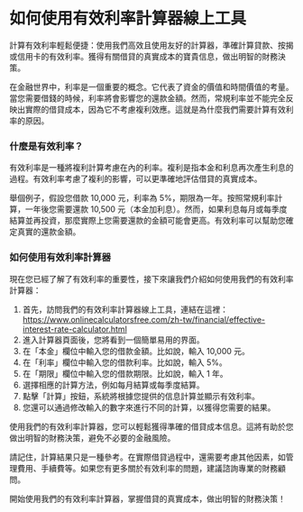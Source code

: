 如何使用有效利率計算器線上工具
===============

計算有效利率輕鬆便捷：使用我們高效且使用友好的計算器，準確計算貸款、按揭或信用卡的有效利率。獲得有關借貸的真實成本的寶貴信息，做出明智的財務決策。

在金融世界中，利率是一個重要的概念。它代表了資金的價值和時間價值的考量。當您需要借錢的時候，利率將會影響您的還款金額。然而，常規利率並不能完全反映出實際的借貸成本，因為它不考慮複利效應。這就是為什麼我們需要計算有效利率的原因。

### 什麼是有效利率？

有效利率是一種將複利計算考慮在內的利率。複利是指本金和利息再次產生利息的過程。有效利率考慮了複利的影響，可以更準確地評估借貸的真實成本。

舉個例子，假設您借款 10,000 元，利率為 5%，期限為一年。按照常規利率計算，一年後您需要還款 10,500 元（本金加利息）。然而，如果利息每月或每季度結算並再投資，那麼實際上您需要還款的金額可能會更高。有效利率可以幫助您確定真實的還款金額。

### 如何使用有效利率計算器

現在您已經了解了有效利率的重要性，接下來讓我們介紹如何使用我們的有效利率計算器：

1. 首先，訪問我們的有效利率計算器線上工具，連結在這裡：<https://www.onlinecalculatorsfree.com/zh-tw/financial/effective-interest-rate-calculator.html>
2. 進入計算器頁面後，您將看到一個簡單易用的界面。
3. 在「本金」欄位中輸入您的借款金額。比如說，輸入 10,000 元。
4. 在「利率」欄位中輸入您的借款利率。比如說，輸入 5%。
5. 在「期限」欄位中輸入您的借款期限。比如說，輸入 1 年。
6. 選擇相應的計算方法，例如每月結算或每季度結算。
7. 點擊「計算」按鈕，系統將根據您提供的信息計算並顯示有效利率。
8. 您還可以通過修改輸入的數字來進行不同的計算，以獲得您需要的結果。

使用我們的有效利率計算器，您可以輕鬆獲得準確的借貸成本信息。這將有助於您做出明智的財務決策，避免不必要的金融風險。

請記住，計算結果只是一種參考。在實際借貸過程中，還需要考慮其他因素，如管理費用、手續費等。如果您有更多關於有效利率的問題，建議諮詢專業的財務顧問。

開始使用我們的有效利率計算器，掌握借貸的真實成本，做出明智的財務決策！